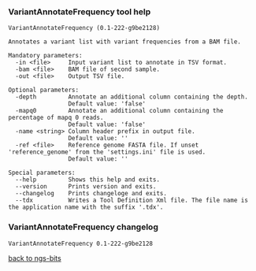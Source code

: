 ### VariantAnnotateFrequency tool help
	VariantAnnotateFrequency (0.1-222-g9be2128)
	
	Annotates a variant list with variant frequencies from a BAM file.
	
	Mandatory parameters:
	  -in <file>     Input variant list to annotate in TSV format.
	  -bam <file>    BAM file of second sample.
	  -out <file>    Output TSV file.
	
	Optional parameters:
	  -depth         Annotate an additional column containing the depth.
	                 Default value: 'false'
	  -mapq0         Annotate an additional column containing the percentage of mapq 0 reads.
	                 Default value: 'false'
	  -name <string> Column header prefix in output file.
	                 Default value: ''
	  -ref <file>    Reference genome FASTA file. If unset 'reference_genome' from the 'settings.ini' file is used.
	                 Default value: ''
	
	Special parameters:
	  --help         Shows this help and exits.
	  --version      Prints version and exits.
	  --changelog    Prints changeloge and exits.
	  --tdx          Writes a Tool Definition Xml file. The file name is the application name with the suffix '.tdx'.
	
### VariantAnnotateFrequency changelog
	VariantAnnotateFrequency 0.1-222-g9be2128
	
[back to ngs-bits](https://github.com/marc-sturm/ngs-bits)